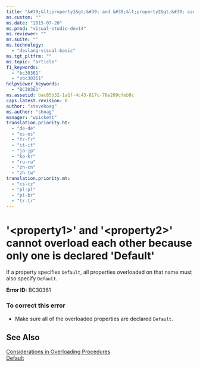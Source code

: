 ```yaml
---
title: "&#39;&lt;property1&gt;&#39; and &#39;&lt;property2&gt;&#39; cannot overload each other because only one is declared &#39;Default&#39;"
ms.custom: ""
ms.date: "2015-07-20"
ms.prod: "visual-studio-dev14"
ms.reviewer: ""
ms.suite: ""
ms.technology: 
  - "devlang-visual-basic"
ms.tgt_pltfrm: ""
ms.topic: "article"
f1_keywords: 
  - "bc30361"
  - "vbc30361"
helpviewer_keywords: 
  - "BC30361"
ms.assetid: bac85b32-1a1f-4c43-817c-76e209cfeb8c
caps.latest.revision: 8
author: "stevehoag"
ms.author: "shoag"
manager: "wpickett"
translation.priority.ht: 
  - "de-de"
  - "es-es"
  - "fr-fr"
  - "it-it"
  - "ja-jp"
  - "ko-kr"
  - "ru-ru"
  - "zh-cn"
  - "zh-tw"
translation.priority.mt: 
  - "cs-cz"
  - "pl-pl"
  - "pt-br"
  - "tr-tr"
---
```

# &#39;&lt;property1&gt;&#39; and &#39;&lt;property2&gt;&#39; cannot overload each other because only one is declared &#39;Default&#39;
If a property specifies `Default`, all properties overloaded on that name must also specify `Default`.  
  
 **Error ID:** BC30361  
  
### To correct this error  
  
-   Make sure all of the overloaded properties are declared `Default`.  
  
## See Also  
 [Considerations in Overloading Procedures](../../visual-basic\language-reference\procedures/considerations-in-overloading-procedures.md)   
 [Default](../../visual-basic\language-reference\modifiers/default.md)